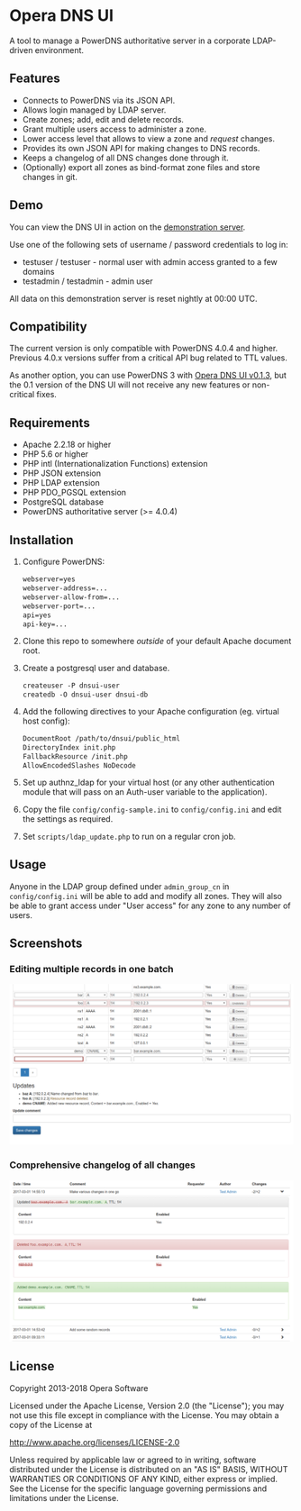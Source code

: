 Opera DNS UI
============

A tool to manage a PowerDNS authoritative server in a corporate LDAP-driven environment.

Features
--------

* Connects to PowerDNS via its JSON API.
* Allows login managed by LDAP server.
* Create zones; add, edit and delete records.
* Grant multiple users access to administer a zone.
* Lower access level that allows to view a zone and *request* changes.
* Provides its own JSON API for making changes to DNS records.
* Keeps a changelog of all DNS changes done through it.
* (Optionally) export all zones as bind-format zone files and store changes in git.

Demo
----

You can view the DNS UI in action on the [demonstration server](https://dnsui.xiven.com/).

Use one of the following sets of username / password credentials to log in:

* testuser / testuser - normal user with admin access granted to a few domains
* testadmin / testadmin - admin user

All data on this demonstration server is reset nightly at 00:00 UTC.

Compatibility
-------------

The current version is only compatible with PowerDNS 4.0.4 and higher. Previous 4.0.x versions suffer from a critical API bug related to TTL values.

As another option, you can use PowerDNS 3 with
[Opera DNS UI v0.1.3](https://github.com/operasoftware/dns-ui/releases/tag/v0.1.3), but the 0.1 version of the DNS UI will not receive any new features or non-critical fixes.

Requirements
------------

* Apache 2.2.18 or higher
* PHP 5.6 or higher
* PHP intl (Internationalization Functions) extension
* PHP JSON extension
* PHP LDAP extension
* PHP PDO_PGSQL extension
* PostgreSQL database
* PowerDNS authoritative server (>= 4.0.4)

Installation
------------

1.  Configure PowerDNS:

        webserver=yes
        webserver-address=...
        webserver-allow-from=...
        webserver-port=...
        api=yes
        api-key=...

2.  Clone this repo to somewhere *outside* of your default Apache document root.

3.  Create a postgresql user and database.

        createuser -P dnsui-user
        createdb -O dnsui-user dnsui-db

4.  Add the following directives to your Apache configuration (eg. virtual host config):

        DocumentRoot /path/to/dnsui/public_html
        DirectoryIndex init.php
        FallbackResource /init.php
        AllowEncodedSlashes NoDecode

5.  Set up authnz_ldap for your virtual host (or any other authentication module that will pass on an Auth-user
    variable to the application).

6.  Copy the file `config/config-sample.ini` to `config/config.ini` and edit the settings as required.

7.  Set `scripts/ldap_update.php` to run on a regular cron job.

Usage
-----

Anyone in the LDAP group defined under `admin_group_cn` in `config/config.ini` will be able to add and modify all zones.
They will also be able to grant access under "User access" for any zone to any number of users.

Screenshots
-----------

### Editing multiple records in one batch
![Editing multiple records in one batch](public_html/screenshot-zoneedit.png)

### Comprehensive changelog of all changes
![Comprehensive changelog of all changes](public_html/screenshot-changelog.png)

License
-------

Copyright 2013-2018 Opera Software

Licensed under the Apache License, Version 2.0 (the "License");
you may not use this file except in compliance with the License.
You may obtain a copy of the License at

   http://www.apache.org/licenses/LICENSE-2.0

Unless required by applicable law or agreed to in writing, software
distributed under the License is distributed on an "AS IS" BASIS,
WITHOUT WARRANTIES OR CONDITIONS OF ANY KIND, either express or implied.
See the License for the specific language governing permissions and
limitations under the License.
